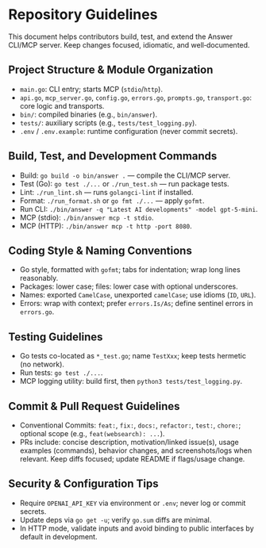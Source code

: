 # Repository Guidelines

This document helps contributors build, test, and extend the Answer CLI/MCP server. Keep changes focused, idiomatic, and well‑documented.

## Project Structure & Module Organization
- `main.go`: CLI entry; starts MCP (`stdio`/`http`).
- `api.go`, `mcp_server.go`, `config.go`, `errors.go`, `prompts.go`, `transport.go`: core logic and transports.
- `bin/`: compiled binaries (e.g., `bin/answer`).
- `tests/`: auxiliary scripts (e.g., `tests/test_logging.py`).
- `.env` / `.env.example`: runtime configuration (never commit secrets).

## Build, Test, and Development Commands
- Build: `go build -o bin/answer .` — compile the CLI/MCP server.
- Test (Go): `go test ./...` or `./run_test.sh` — run package tests.
- Lint: `./run_lint.sh` — runs `golangci-lint` if installed.
- Format: `./run_format.sh` or `go fmt ./...` — apply `gofmt`.
- Run CLI: `./bin/answer -q "Latest AI developments" -model gpt-5-mini`.
- MCP (stdio): `./bin/answer mcp -t stdio`.
- MCP (HTTP): `./bin/answer mcp -t http -port 8080`.

## Coding Style & Naming Conventions
- Go style, formatted with `gofmt`; tabs for indentation; wrap long lines reasonably.
- Packages: lower case; files: lower case with optional underscores.
- Names: exported `CamelCase`, unexported `camelCase`; use idioms (`ID`, `URL`).
- Errors: wrap with context; prefer `errors.Is/As`; define sentinel errors in `errors.go`.

## Testing Guidelines
- Go tests co-located as `*_test.go`; name `TestXxx`; keep tests hermetic (no network).
- Run tests: `go test ./...`.
- MCP logging utility: build first, then `python3 tests/test_logging.py`.

## Commit & Pull Request Guidelines
- Conventional Commits: `feat:`, `fix:`, `docs:`, `refactor:`, `test:`, `chore:`; optional scope (e.g., `feat(websearch): ...`).
- PRs include: concise description, motivation/linked issue(s), usage examples (commands), behavior changes, and screenshots/logs when relevant. Keep diffs focused; update README if flags/usage change.

## Security & Configuration Tips
- Require `OPENAI_API_KEY` via environment or `.env`; never log or commit secrets.
- Update deps via `go get -u`; verify `go.sum` diffs are minimal.
- In HTTP mode, validate inputs and avoid binding to public interfaces by default in development.

